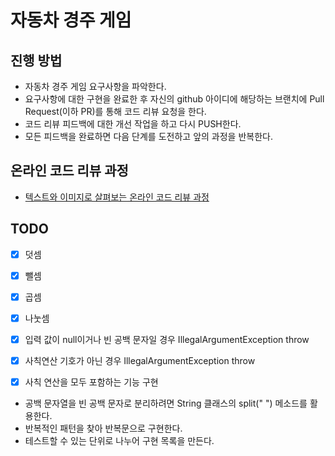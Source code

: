 # 자동차 경주 게임
## 진행 방법
* 자동차 경주 게임 요구사항을 파악한다.
* 요구사항에 대한 구현을 완료한 후 자신의 github 아이디에 해당하는 브랜치에 Pull Request(이하 PR)를 통해 코드 리뷰 요청을 한다.
* 코드 리뷰 피드백에 대한 개선 작업을 하고 다시 PUSH한다.
* 모든 피드백을 완료하면 다음 단계를 도전하고 앞의 과정을 반복한다.

## 온라인 코드 리뷰 과정
* [텍스트와 이미지로 살펴보는 온라인 코드 리뷰 과정](https://github.com/next-step/nextstep-docs/tree/master/codereview)

## TODO
-[x] 덧셈 
-[x] 뺄셈 
-[x] 곱셈
-[x] 나눗셈
-[x] 입력 값이 null이거나 빈 공백 문자일 경우 IllegalArgumentException throw
-[x] 사칙연산 기호가 아닌 경우 IllegalArgumentException throw
-[x] 사칙 연산을 모두 포함하는 기능 구현


* 공백 문자열을 빈 공백 문자로 분리하려면 String 클래스의 split(" ") 메소드를 활용한다.
* 반복적인 패턴을 찾아 반복문으로 구현한다.
* 테스트할 수 있는 단위로 나누어 구현 목록을 만든다.
